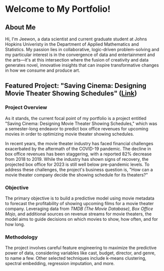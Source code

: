 # Welcome to My Portfolio!

## About Me

Hi, I'm Jeewon, a data scientist and current graduate student at Johns Hopkins Univeristy in the Department of Applied Mathematics and Statistics. My passion lies in collaborative, logic-driven problem-solving and my particular interest is in the convergence of data and entertainment and the arts—it's at this intersection where the fusion of creativity and data generates novel, innovative insights that can inspire transformative changes in how we consume and produce art.

## Featured Project: "Saving Cinema: Designing Movie Theater Showing Schedules" ([Link](https://github.com/jeewonhan/Movie-Theater-Schedule-Optimization))
### Project Overview
As it stands, the current focal point of my portfolio is a project entitled "Saving Cinema: Designing Movie Theater Showing Schedules," which was a semester-long endeavor to predict box office revenues for upcoming movies in order to optimizing movie theater showing schedules.

In recent years, the movie theater industry has faced financial challenges exacerbated by the aftermath of the COVID-19 pandemic. The decline in box office revenues has been staggering, with a reported 82% decrease from 2018 to 2019. While the industry has shown signs of recovery, the projected box office for 2023 is still well below pre-pandemic levels. To address these challenges, the project's business question is, "How can a movie theater company decide the showing schedule for its theaters?"

### Objective
The primary objective is to build a predictive model using movie metadata to forecast the profitability of showing upcoming films for a movie theater company. Leveraging data from *TMDB (The Movie Database)*, *Box Office Mojo*, and additional sources on revenue streams for movie theaters, the model aims to guide decisions on which movies to show, how often, and for how long.

### Methodology
The project involves careful feature engineering to maximize the predictive power of data, considering variables like cast, budget, director, and genre, to name a few. Other selected techniques include k-means clustering, spectral embedding, regression imputation, and more.
